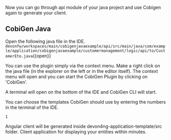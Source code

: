 Now you can go through api module of your java project and use Cobigen again to generate your client.


## CobiGen Java


Open the following java file in the IDE.
`devonfw/workspaces/main/cobigenjavaexample/api/src/main/java/com/example/application/cobigenjavaexample/customermanagement/logic/api/to/CustomerEto.java`{{open}}

You can use the plugin simply via the context menu. Make a right click on the java file (in the explorer on the left or in the editor itself). The context menu will open and you can start the CobiGen Plugin by clicking on 'CobiGen'.

A terminal will open on the bottom of the IDE and CobiGen CLI will start.

You can choose the templates CobiGen should use by entering the numbers in the terminal of the IDE.

`1`


Angular client will be generated inside devon4ng-application-template/src folder.
Client application for displaying your entities within minutes.


